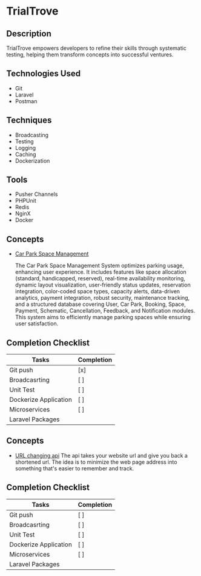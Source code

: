 # TrialTrove

## Description

TrialTrove empowers developers to refine their skills through systematic testing, helping them transform concepts into successful ventures.

## Technologies Used

- Git
- Laravel
- Postman

## Techniques

- Broadcasting
- Testing
- Logging
- Caching
- Dockerization

## Tools

- Pusher Channels
- PHPUnit
- Redis
- NginX
- Docker

## Concepts

- [Car Park Space Management](folder_name/)

  The Car Park Space Management System optimizes parking usage, enhancing user experience. It includes features like space allocation (standard, handicapped, reserved), real-time availability monitoring, dynamic layout visualization, user-friendly status updates, reservation integration, color-coded space types, capacity alerts, data-driven analytics, payment integration, robust security, maintenance tracking, and a structured database covering User, Car Park, Booking, Space, Payment, Schematic, Cancellation, Feedback, and Notification modules. This system aims to efficiently manage parking spaces while ensuring user satisfaction.

## Completion Checklist

| Tasks                 | Completion |
| --------------------- | ---------- |
| Git push              | [x]        |
| Broadcasrting         | [ ]        |
| Unit Test             | [ ]        |
| Dockerize Application | [ ]        |
| Microservices         | [ ]        |
| Laravel Packages      |            



## Concepts

- [URL changing api](folder_name/)
                                                    The api takes your website url and give you back a shortened url. The idea is to minimize the web page address into something that's easier to remember and track.                                                    
## Completion Checklist       

| Tasks                 | Completion |
| --------------------- | ---------- |
| Git push              | [ ]        |
| Broadcasrting         | [ ]        |
| Unit Test             | [ ]        |
| Dockerize Application | [ ]        |
| Microservices         | [ ]        |
| Laravel Packages      |            
